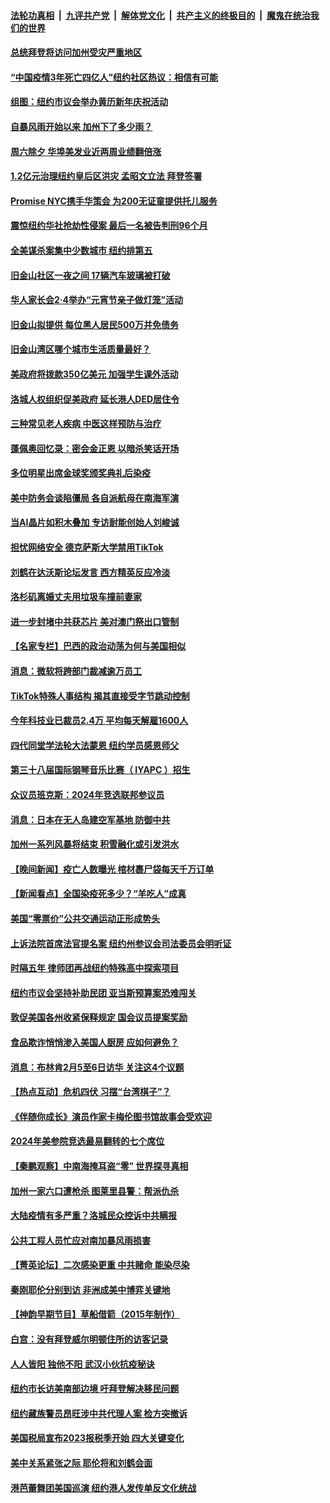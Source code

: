 ####  [法轮功真相](../../../../basic/blob/master/README.md?t=01181612) &nbsp;|&nbsp; [九评共产党](../../../../9ping.md/blob/master/README.md?t=01181612) &nbsp;|&nbsp; [解体党文化](../../../../jtdwh.md/blob/master/README.md?t=01181612)  &nbsp;|&nbsp; [共产主义的终极目的](../../../../gczydzjmd.md/blob/master/README.md?t=01181612) &nbsp;|&nbsp; [魔鬼在统治我们的世界](../../../../mgztzwmdsj.md/blob/master/README.md?t=01181612) 

#### [总统拜登将访问加州受灾严重地区](../pages/nsc412/n13909871.md?t=01181612) 

#### [“中国疫情3年死亡四亿人”纽约社区热议：相信有可能](../pages/nsc412/n13909776.md?t=01181612) 

#### [组图：纽约市议会举办黄历新年庆祝活动](../pages/nsc412/n13909778.md?t=01181612) 

#### [自暴风雨开始以来 加州下了多少雨？](../pages/nsc412/n13909850.md?t=01181612) 

#### [周六除夕 华埠美发业近两周业绩翻倍涨](../pages/nsc412/n13909825.md?t=01181612) 

#### [1.2亿元治理纽约皇后区洪灾 孟昭文立法 拜登签署](../pages/nsc412/n13909814.md?t=01181612) 

#### [Promise NYC携手华策会 为200无证童提供托儿服务](../pages/nsc412/n13909829.md?t=01181612) 

#### [震惊纽约华社抢劫性侵案 最后一名被告判刑96个月](../pages/nsc412/n13909788.md?t=01181612) 

#### [全美谋杀案集中少数城市 纽约排第五](../pages/nsc412/n13909706.md?t=01181612) 

#### [旧金山社区一夜之间 17辆汽车玻璃被打破](../pages/nsc412/n13909819.md?t=01181612) 

#### [华人家长会2·4举办“元宵节亲子做灯笼”活动](../pages/nsc412/n13909811.md?t=01181612) 

#### [旧金山拟提供 每位黑人居民500万并免债务](../pages/nsc412/n13909813.md?t=01181612) 

#### [旧金山湾区哪个城市生活质量最好？](../pages/nsc412/n13909799.md?t=01181612) 

#### [美政府将拨款350亿美元 加强学生课外活动](../pages/nsc412/n13909642.md?t=01181612) 

#### [洛城人权组织促美政府 延长港人DED居住令](../pages/nsc412/n13909779.md?t=01181612) 

#### [三种常见老人疾病 中医这样预防与治疗](../pages/nsc412/n13909767.md?t=01181612) 

#### [蓬佩奥回忆录：密会金正恩 以暗杀笑话开场](../pages/nsc412/n13909550.md?t=01181612) 

#### [多位明星出席金球奖颁奖典礼后染疫](../pages/nsc412/n13909683.md?t=01181612) 

#### [美中防务会谈陷僵局 各自派航母在南海军演](../pages/nsc412/n13909604.md?t=01181612) 

#### [当AI晶片如积木叠加 专访耐能创始人刘峻诚](../pages/nsc412/n13909593.md?t=01181612) 

#### [担忧网络安全 德克萨斯大学禁用TikTok](../pages/nsc412/n13909523.md?t=01181612) 

#### [刘鹤在达沃斯论坛发言 西方精英反应冷淡](../pages/nsc412/n13909504.md?t=01181612) 

#### [洛杉矶离婚丈夫用垃圾车撞前妻家](../pages/nsc412/n13909577.md?t=01181612) 

#### [进一步封堵中共获芯片 美对澳门祭出口管制](../pages/nsc412/n13909529.md?t=01181612) 

#### [【名家专栏】巴西的政治动荡为何与美国相似](../pages/nsc412/n13907665.md?t=01181612) 

#### [消息：微软将跨部门裁减逾万员工](../pages/nsc412/n13909515.md?t=01181612) 

#### [TikTok特殊人事结构 揭其直接受字节跳动控制](../pages/nsc412/n13909460.md?t=01181612) 

#### [今年科技业已裁员2.4万 平均每天解雇1600人](../pages/nsc412/n13909476.md?t=01181612) 

#### [四代同堂学法轮大法蒙恩 纽约学员感恩师父](../pages/nsc412/n13908939.md?t=01181612) 

#### [第三十八届国际钢琴音乐比赛（ IYAPC ）招生](../pages/nsc412/n13909495.md?t=01181612) 

#### [众议员班克斯：2024年竞选联邦参议员](../pages/nsc412/n13909363.md?t=01181612) 

#### [消息：日本在无人岛建空军基地 防御中共](../pages/nsc412/n13909389.md?t=01181612) 

#### [加州一系列风暴将结束 积雪融化或引发洪水](../pages/nsc412/n13909025.md?t=01181612) 


#### [【晚间新闻】疫亡人数曝光 棺材裹尸袋每天千万订单](../pages/nsc412/n13908645.md?t=01181612) 

#### [【新闻看点】全国染疫死多少？“羊吃人”成真](../pages/nsc412/n13908769.md?t=01181612) 

#### [美国“零票价”公共交通运动正形成势头](../pages/nsc412/n13908916.md?t=01181612) 

#### [上诉法院首席法官提名案 纽约州参议会司法委员会明听证](../pages/nsc412/n13908909.md?t=01181612) 

#### [时隔五年 律师团再战纽约特殊高中探索项目](../pages/nsc412/n13908937.md?t=01181612) 

#### [纽约市议会坚持补助民团 亚当斯预算案恐难闯关](../pages/nsc412/n13908925.md?t=01181612) 

#### [敦促美国各州收紧保释规定 国会议员提案奖励](../pages/nsc412/n13908920.md?t=01181612) 

#### [食品欺诈悄悄渗入美国人厨房 应如何避免？](../pages/nsc412/n13908796.md?t=01181612) 

#### [消息：布林肯2月5至6日访华 关注这4个议题](../pages/nsc412/n13908748.md?t=01181612) 

#### [【热点互动】危机四伏 习摆“台湾棋子”？](../pages/nsc412/n13908779.md?t=01181612) 

#### [《伴随你成长》演员作家卡梅伦图书馆故事会受欢迎](../pages/nsc412/n13908855.md?t=01181612) 

#### [2024年美参院竞选最易翻转的七个席位](../pages/nsc412/n13908692.md?t=01181612) 

#### [【秦鹏观察】中南海掩耳盗“零” 世界探寻真相](../pages/nsc412/n13908711.md?t=01181612) 

#### [加州一家六口遭枪杀 图莱里县警：帮派仇杀](../pages/nsc412/n13908799.md?t=01181612) 

#### [大陆疫情有多严重？洛城民众控诉中共瞒报](../pages/nsc412/n13908784.md?t=01181612) 

#### [公共工程人员忙应对南加暴风雨损害](../pages/nsc412/n13908773.md?t=01181612) 

#### [【菁英论坛】二次感染更重 中共赌命 能染尽染](../pages/nsc412/n13908608.md?t=01181612) 

#### [秦刚耶伦分别到访 非洲成美中博弈关键地](../pages/nsc412/n13908708.md?t=01181612) 

#### [【神韵早期节目】草船借箭（2015年制作）](../pages/nsc412/n13908660.md?t=01181612) 

#### [白宫：没有拜登威尔明顿住所的访客记录](../pages/nsc412/n13908644.md?t=01181612) 

#### [人人皆阳 独他不阳 武汉小伙抗疫秘诀](../pages/nsc412/n13908649.md?t=01181612) 

#### [纽约市长访美南部边境 吁拜登解决移民问题](../pages/nsc412/n13908585.md?t=01181612) 

#### [纽约藏族警员昂旺涉中共代理人案 检方突撤诉](../pages/nsc412/n13908087.md?t=01181612) 

#### [美国税局宣布2023报税季开始 四大关键变化](../pages/nsc412/n13908095.md?t=01181612) 

#### [美中关系紧张之际 耶伦将和刘鹤会面](../pages/nsc412/n13908554.md?t=01181612) 

#### [港芭蕾舞团美国巡演 纽约港人发传单反文化统战](../pages/nsc412/n13908096.md?t=01181612) 

